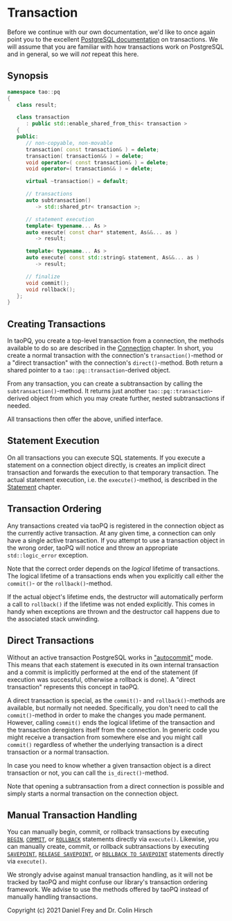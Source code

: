 # Transaction

Before we continue with our own documentation, we'd like to once again point you to the excellent [PostgreSQL documentation](https://www.postgresql.org/docs/current/tutorial-transactions.html) on transactions.
We will assume that you are familiar with how transactions work on PostgreSQL and in general, so we will *not* repeat this here.

## Synopsis

```c++
namespace tao::pq
{
   class result;

   class transaction
      : public std::enable_shared_from_this< transaction >
   {
   public:
      // non-copyable, non-movable
      transaction( const transaction& ) = delete;
      transaction( transaction&& ) = delete;
      void operator=( const transaction& ) = delete;
      void operator=( transaction&& ) = delete;

      virtual ~transaction() = default;

      // transactions
      auto subtransaction()
         -> std::shared_ptr< transaction >;

      // statement execution
      template< typename... As >
      auto execute( const char* statement, As&&... as )
         -> result;

      template< typename... As >
      auto execute( const std::string& statement, As&&... as )
         -> result;

      // finalize
      void commit();
      void rollback();
   };
}
```

## Creating Transactions

In taoPQ, you create a top-level transaction from a connection, the methods available to do so are described in the [Connection](Connection.md) chapter.
In short, you create a normal transaction with the connection's `transaction()`-method or a "direct transaction" with the connection's `direct()`-method.
Both return a shared pointer to a `tao::pq::transaction`-derived object.

From any transaction, you can create a subtransaction by calling the `subtransaction()`-method.
It returns just another `tao::pq::transaction`-derived object from which you may create further, nested subtransactions if needed.

All transactions then offer the above, unified interface.

## Statement Execution

On all transactions you can execute SQL statements.
If you execute a statement on a connection object directly, is creates an implicit direct transaction and forwards the execution to that temporary transaction.
The actual statement execution, i.e. the `execute()`-method, is described in the [Statement](Statement.md) chapter.

## Transaction Ordering

Any transactions created via taoPQ is registered in the connection object as the currently active transaction.
At any given time, a connection can only have a single active transaction.
If you attempt to use a transaction object in the wrong order, taoPQ will notice and throw an appropriate `std::logic_error` exception.

Note that the correct order depends on the *logical* lifetime of transactions.
The logical lifetime of a transactions ends when you explicitly call either the `commit()`- or the `rollback()`-method.

If the actual object's lifetime ends, the destructor will automatically perform a call to `rollback()` if the lifetime was not ended explicitly.
This comes in handy when exceptions are thrown and the destructor call happens due to the associated stack unwinding.

## Direct Transactions

Without an active transaction PostgreSQL works in ["autocommit"](https://www.postgresql.org/docs/current/sql-begin.html) mode.
This means that each statement is executed in its own internal transaction and a commit is implicitly performed at the end of the statement (if execution was successful, otherwise a rollback is done).
A "direct transaction" represents this concept in taoPQ.

A direct transaction is special, as the `commit()`- and `rollback()`-methods are available, but normally not needed.
Specifically, you don't need to call the `commit()`-method in order to make the changes you made permanent.
However, calling `commit()` ends the logical lifetime of the transaction and the transaction deregisters itself from the connection.
In generic code you might receive a transaction from somewhere else and you might call `commit()` regardless of whether the underlying transaction is a direct transaction or a normal transaction.

In case you need to know whether a given transaction object is a direct transaction or not, you can call the `is_direct()`-method.

Note that opening a subtransaction from a direct connection is possible and simply starts a normal transaction on the connection object.

## Manual Transaction Handling

You can manually begin, commit, or rollback transactions by executing [`BEGIN`](https://www.postgresql.org/docs/current/sql-begin.html), [`COMMIT`](https://www.postgresql.org/docs/current/sql-commit.html), or [`ROLLBACK`](https://www.postgresql.org/docs/current/sql-rollback.html) statements directly via `execute()`.
Likewise, you can manually create, commit, or rollback subtransactions by executing [`SAVEPOINT`](https://www.postgresql.org/docs/current/sql-savepoint.html), [`RELEASE SAVEPOINT`](https://www.postgresql.org/docs/current/sql-release-savepoint.html), or [`ROLLBACK TO SAVEPOINT`](https://www.postgresql.org/docs/current/sql-rollback-to.html) statements directly via `execute()`.

We strongly advise against manual transaction handling, as it will not be tracked by taoPQ and might confuse our library's transaction ordering framework.
We advise to use the methods offered by taoPQ instead of manually handling transactions.

Copyright (c) 2021 Daniel Frey and Dr. Colin Hirsch
